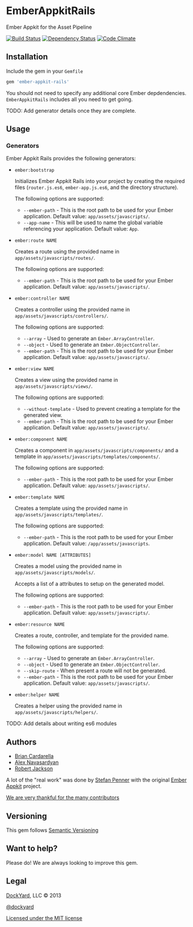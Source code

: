 # EmberAppkitRails

Ember Appkit for the Asset Pipeline

[![Build Status](https://secure.travis-ci.org/dockyard/ember-appkit-rails.png?branch=master)](http://travis-ci.org/dockyard/ember-appkit-rails)
[![Dependency Status](https://gemnasium.com/dockyard/ember-appkit-rails.png?travis)](https://gemnasium.com/dockyard/ember-appkit-rails)
[![Code Climate](https://codeclimate.com/github/dockyard/ember-appkit-rails.png)](https://codeclimate.com/github/dockyard/ember-appkit-rails)

## Installation ##

Include the gem in your `Gemfile`

```ruby
gem 'ember-appkit-rails'
```

You should not need to specify any additional core Ember depdendencies.
`EmberAppkitRails` includes all you need to get going.

TODO: Add generator details once they are complete.

## Usage ##

### Generators ###

Ember Appkit Rails provides the following generators:

* `ember:bootstrap`

  Initializes Ember Appkit Rails into your project by creating the required files
  (`router.js.es6`, `ember-app.js.es6`, and the directory structure).

  The following options are supported:

  * `--ember-path` - This is the root path to be used for your Ember application. Default value: `app/assets/javascripts/`.
  * `--app-name` - This will be used to name the global variable referencing your application. Default value: `App`.

* `ember:route NAME`

  Creates a route using the provided name in `app/assets/javascripts/routes/`.

  The following options are supported:

  * `--ember-path` - This is the root path to be used for your Ember application. Default value: `app/assets/javascripts/`.

* `ember:controller NAME`

  Creates a controller using the provided name in `app/assets/javascripts/controllers/`.

  The following options are supported:

  * `--array` - Used to generate an `Ember.ArrayController`.
  * `--object` - Used to generate an `Ember.ObjectController`.
  * `--ember-path` - This is the root path to be used for your Ember application. Default value: `app/assets/javascripts/`.

* `ember:view NAME`

  Creates a view using the provided name in `app/assets/javascripts/views/`.

  The following options are supported:

  * `--without-template` - Used to prevent creating a template for the generated view.
  * `--ember-path` - This is the root path to be used for your Ember application. Default value: `app/assets/javascripts/`.

* `ember:component NAME`

  Creates a component in `app/assets/javascripts/components/` and a template in `app/assets/javascripts/templates/components/`.

  The following options are supported:

  * `--ember-path` - This is the root path to be used for your Ember application. Default value: `app/assets/javascripts/`.

* `ember:template NAME`

  Creates a template using the provided name in `app/assets/javascripts/templates/`.

  The following options are supported:

  * `--ember-path` - This is the root path to be used for your Ember application. Default value: `/app/assets/javascripts`.

* `ember:model NAME [ATTRIBUTES]`

  Creates a model using the provided name in `app/assets/javascripts/models/`.

  Accepts a list of a attributes to setup on the generated model.

  The following options are supported:

  * `--ember-path` - This is the root path to be used for your Ember application. Default value: `app/assets/javascripts/`.

* `ember:resource NAME`

  Creates a route, controller, and template for the provided name.

  The following options are supported:

  * `--array` - Used to generate an `Ember.ArrayController`.
  * `--object` - Used to generate an `Ember.ObjectController`.
  * `--skip-route` - When present a route will not be generated.
  * `--ember-path` - This is the root path to be used for your Ember application. Default value: `app/assets/javascripts/`.

* `ember:helper NAME`

  Creates a helper using the provided name in `app/assets/javascripts/helpers/`.

TODO: Add details about writing es6 modules

## Authors ##

* [Brian Cardarella](http://twitter.com/bcardarella)
* [Alex Navasardyan](http://twitter.com/twokul)
* [Robert Jackson](http://twitter.com/rwjblue)

A lot of the "real work" was done by [Stefan Penner](http://twitter.com/stefanpenner) with the original [Ember Appkit](https://github.com/stefanpenner/ember-app-kit) project.

[We are very thankful for the many contributors](https://github.com/dockyard/ember-appkit-rails/graphs/contributors)

## Versioning ##

This gem follows [Semantic Versioning](http://semver.org)

## Want to help? ##

Please do! We are always looking to improve this gem.

## Legal ##

[DockYard](http://dockyard.com), LLC &copy; 2013

[@dockyard](http://twitter.com/dockyard)

[Licensed under the MIT license](http://www.opensource.org/licenses/mit-license.php)
